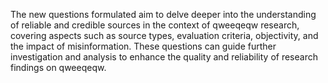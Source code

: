 The new questions formulated aim to delve deeper into the understanding of reliable and credible sources in the context of qweeqeqw research, covering aspects such as source types, evaluation criteria, objectivity, and the impact of misinformation. These questions can guide further investigation and analysis to enhance the quality and reliability of research findings on qweeqeqw.